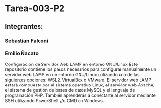 # Tarea-003-P2
## Integrantes:
### Sebastian Falconi
### Emilio Ñacato
Configuración de Servidor Web LAMP en entorno GNU/Linux
Este repositorio contiene los pasos necesarios para configurar manualmente un servidor web LAMP en un entorno GNU/Linux utilizando una de las siguientes opciones: WSL2, VirtualBox o VMware. El servidor web LAMP estará compuesto por el sistema operativo Linux, el servidor web Apache, el sistema de gestión de bases de datos MySQL y el lenguaje de programación PHP. También aprenderás a conectarte al servidor mediante SSH utilizando PowerShell y/o CMD en Windows.
